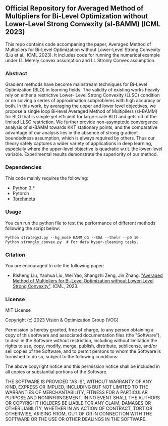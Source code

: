 ## Official Repository for Averaged Method of Multipliers for Bi-Level Optimization without Lower-Level Strong Convexity (sl-BAMM) (ICML 2023)
This repo contains code accompaning the paper, Averaged Method of Multipliers for Bi-Level Optimization without Lower-Level Strong Convexity (Liu et al., ICML 2023). It includes code for running the numerical example under LL Merely convex assumption and LL Stronly Convex assumption.


### Abstract
Gradient methods have become mainstream techniques for Bi-Level Optimization (BLO) in learning fields. The validity of existing works heavily rely on either a restrictive Lower- Level Strong Convexity (LLSC) condition or on solving a series of approximation subproblems with high accuracy or both. In this work, by averaging the upper and lower level objectives, we propose a single loop Bi-level Averaged Method of Multipliers (sl-BAMM) for BLO that is simple yet efficient for large-scale BLO and gets rid of the limited LLSC restriction. We further provide non-asymptotic convergence analysis of sl-BAMM towards KKT stationary points, and the comparative advantage of our analysis lies in the absence of strong gradient boundedness assumption, which is always required by others. Thus our theory safely captures a wider variety of applications in deep learning, especially where the upper-level objective is quadratic w.r.t. the lower-level variable. Experimental results demonstrate the superiority of our method.

### Dependencies
This code mainly requires the following:
- Python 3.*
- Pytorch
- [Torchmeta](https://github.com/tristandeleu/pytorch-meta) 

### Usage

You can run the python file to test the performance of different methods following the script below:

```
Python strategy3.py --hg_mode BAMM_CG --BDA --thelr --p0 10 
Python strongly_convex.py  # For data hyper-cleaning tasks.
```

### Citation

You are encouraged to cite the following paper:
- Risheng Liu, Yaohua Liu, Wei Yao, Shangzhi Zeng, Jin Zhang. ["Averaged Method of Multipliers for Bi-Level Optimization without Lower-Level Strong Convexity"](https://arxiv.org/abs/2302.03407). ICML, 2023.

### License 

MIT License

Copyright (c) 2023 Vision & Optimization Group (VOG) 

Permission is hereby granted, free of charge, to any person obtaining a copy
of this software and associated documentation files (the "Software"), to deal
in the Software without restriction, including without limitation the rights
to use, copy, modify, merge, publish, distribute, sublicense, and/or sell
copies of the Software, and to permit persons to whom the Software is
furnished to do so, subject to the following conditions:

The above copyright notice and this permission notice shall be included in all
copies or substantial portions of the Software.

THE SOFTWARE IS PROVIDED "AS IS", WITHOUT WARRANTY OF ANY KIND, EXPRESS OR
IMPLIED, INCLUDING BUT NOT LIMITED TO THE WARRANTIES OF MERCHANTABILITY,
FITNESS FOR A PARTICULAR PURPOSE AND NONINFRINGEMENT. IN NO EVENT SHALL THE
AUTHORS OR COPYRIGHT HOLDERS BE LIABLE FOR ANY CLAIM, DAMAGES OR OTHER
LIABILITY, WHETHER IN AN ACTION OF CONTRACT, TORT OR OTHERWISE, ARISING FROM,
OUT OF OR IN CONNECTION WITH THE SOFTWARE OR THE USE OR OTHER DEALINGS IN THE
SOFTWARE.
